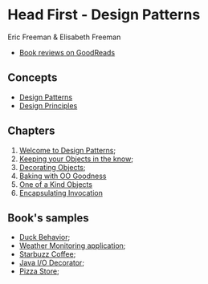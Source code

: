 # Head First - Design Patterns

Eric Freeman & Elisabeth Freeman

- [Book reviews on GoodReads](https://www.goodreads.com/book/show/58128.Head_First_Design_Patterns)

## Concepts

- [Design Patterns](design_patterns.md)
- [Design Principles](design_principles.md)

## Chapters

1. [Welcome to Design Patterns](welcome_to_design_patterns.md);
2. [Keeping your Objects in the know](keeping_your_objects_in_the_know.md);
3. [Decorating Objects](decorating_objects.md);
4. [Baking with OO Goodness](baking_with_oo_goodness.md)
5. [One of a Kind Objects](one_of_a_kind_objects.md)
6. [Encapsulating Invocation](encapsulating_invocation.md)

## Book's samples

- [Duck Behavior](01_duck_behavior);
- [Weather Monitoring application](02_weather_monitoring_application);
- [Starbuzz Coffee](03_starbuzz_coffee);
- [Java I/O Decorator](04_java_io_decorator);
- [Pizza Store](05_pizza_store);
